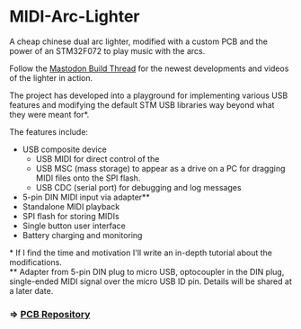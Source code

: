 # MIDI-Arc-Lighter

A cheap chinese dual arc lighter, modified with a custom PCB and the power of an STM32F072 to play music with the arcs.

Follow the [Mastodon Build Thread](https://chaos.social/@LeoDJ/106111645879024235) for the newest developments and videos of the lighter in action.

The project has developed into a playground for implementing various USB features and modifying the default STM USB libraries way beyond what they were meant for*.

The features include:
- USB composite device
  - USB MIDI for direct control of the 
  - USB MSC (mass storage) to appear as a drive on a PC for dragging MIDI files onto the SPI flash.
  - USB CDC (serial port) for debugging and log messages
- 5-pin DIN MIDI input via adapter**
- Standalone MIDI playback
- SPI flash for storing MIDIs 
- Single button user interface
- Battery charging and monitoring

\* If I find the time and motivation I'll write an in-depth tutorial about the modifications.  
\*\* Adapter from 5-pin DIN plug to micro USB, optocoupler in the DIN plug, single-ended MIDI signal over the micro USB ID pin. Details will be shared at a later date.

### => [PCB Repository](https://github.com/Techbeard/Arc-Lighter-PCB)
